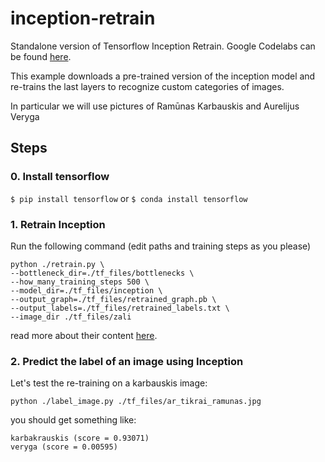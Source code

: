 # inception-retrain
Standalone version of Tensorflow Inception Retrain. Google Codelabs can be found [here](https://codelabs.developers.google.com/codelabs/tensorflow-for-poets).

This example downloads a pre-trained version of the inception model and re-trains the last layers to recognize custom categories of images. 

In particular we will use pictures of Ramūnas Karbauskis and Aurelijus Veryga

## Steps

### 0. Install tensorflow

```$ pip install tensorflow```
or
```$ conda install tensorflow```

### 1. Retrain Inception

Run the following command (edit paths and training steps as you please)
```
python ./retrain.py \
--bottleneck_dir=./tf_files/bottlenecks \
--how_many_training_steps 500 \
--model_dir=./tf_files/inception \
--output_graph=./tf_files/retrained_graph.pb \
--output_labels=./tf_files/retrained_labels.txt \
--image_dir ./tf_files/zali
```

read more about their content [here](https://codelabs.developers.google.com/codelabs/tensorflow-for-poets).


### 2. Predict the label of an image using Inception

Let's test the re-training on a karbauskis image:
```
python ./label_image.py ./tf_files/ar_tikrai_ramunas.jpg
```

you should get something like:
```
karbakrauskis (score = 0.93071)
veryga (score = 0.00595)
```
